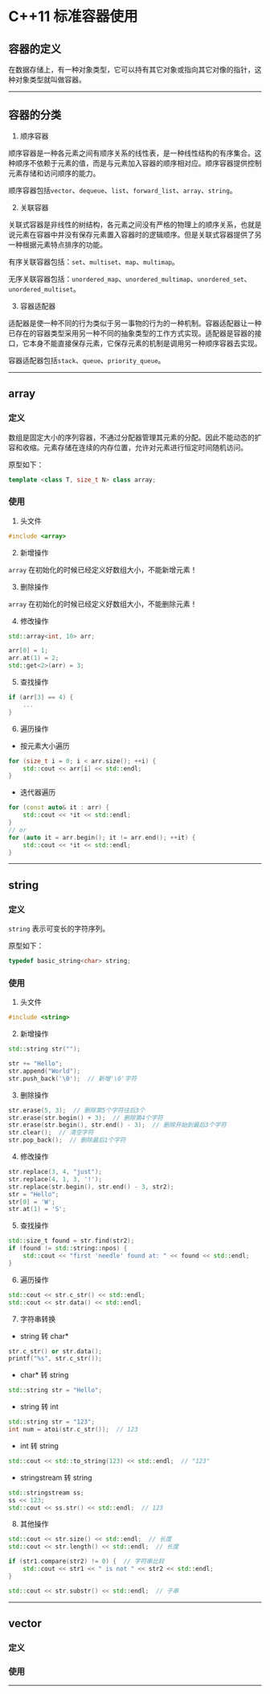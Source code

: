 # C++11 标准容器使用


## 容器的定义

在数据存储上，有一种对象类型，它可以持有其它对象或指向其它对像的指针，这种对象类型就叫做容器。

----

## 容器的分类

1. 顺序容器

顺序容器是一种各元素之间有顺序关系的线性表，是一种线性结构的有序集合。这种顺序不依赖于元素的值，而是与元素加入容器的顺序相对应。顺序容器提供控制元素存储和访问顺序的能力。

顺序容器包括`vector`、`dequeue`、`list`、`forward_list`、`array`、`string`。

2. 关联容器

关联式容器是非线性的树结构，各元素之间没有严格的物理上的顺序关系，也就是说元素在容器中并没有保存元素置入容器时的逻辑顺序。但是关联式容器提供了另一种根据元素特点排序的功能。

有序关联容器包括：`set`、`multiset`、`map`、`multimap`。

无序关联容器包括：`unordered_map`、`unordered_multimap`、`unordered_set`、`unordered_multiset`。

3. 容器适配器

适配器是使一种不同的行为类似于另一事物的行为的一种机制。容器适配器让一种已存在的容器类型采用另一种不同的抽象类型的工作方式实现。适配器是容器的接口，它本身不能直接保存元素，它保存元素的机制是调用另一种顺序容器去实现。

容器适配器包括`stack`、`queue`、`priority_queue`。

----

## array

### 定义

数组是固定大小的序列容器，不通过分配器管理其元素的分配。因此不能动态的扩容和收缩。元素存储在连续的内存位置，允许对元素进行恒定时间随机访问。

原型如下：

```cpp
template <class T, size_t N> class array;
```

### 使用

1. 头文件

```cpp
#include <array>
```

2. 新增操作

`array` 在初始化的时候已经定义好数组大小，不能新增元素！

3. 删除操作

`array` 在初始化的时候已经定义好数组大小，不能删除元素！

4. 修改操作

```cpp
std::array<int, 10> arr;

arr[0] = 1;
arr.at(1) = 2;
std::get<2>(arr) = 3;
```

5. 查找操作

```cpp
if (arr[3] == 4) {
    ...
}
```

6. 遍历操作

- 按元素大小遍历

```cpp
for (size_t i = 0; i < arr.size(); ++i) {
    std::cout << arr[i] << std::endl;
}
```

- 迭代器遍历

```cpp
for (const auto& it : arr) {
    std::cout << *it << std::endl;
}
// or
for (auto it = arr.begin(); it != arr.end(); ++it) {
    std::cout << *it << std::endl;
}
```

----

## string

### 定义

`string` 表示可变长的字符序列。

原型如下：

```cpp
typedef basic_string<char> string;
```

### 使用

1. 头文件

```cpp
#include <string>
```

2. 新增操作

```cpp
std::string str("");

str += "Hello";
str.append("World");
str.push_back('\0');  // 新增'\0'字符
```

3. 删除操作

```cpp
str.erase(5, 3);  // 删除第5个字符往后3个
str.erase(str.begin() + 3);  // 删除第4个字符
str.erase(str.begin(), str.end() - 3);  // 删除开始到最后3个字符
str.clear();  // 清空字符
str.pop_back();  // 删除最后1个字符
```


4. 修改操作

```cpp
str.replace(3, 4, "just");
str.replace(4, 1, 3, '!');
str.replace(str.begin(), str.end() - 3, str2);
str = "Hello";
str[0] = 'W';
str.at(1) = 'S';
```

5. 查找操作

```cpp
std::size_t found = str.find(str2);
if (found != std::string::npos) {
    std::cout << "first 'needle' found at: " << found << std::endl;
}
```

6. 遍历操作

```cpp
std::cout << str.c_str() << std::endl;
std::cout << str.data() << std::endl;
```

7. 字符串转换

- string 转 char*

```cpp
str.c_str() or str.data();
printf("%s", str.c_str());
```

- char* 转 string

```cpp
std::string str = "Hello";
```

- string 转 int

```cpp
std::string str = "123";
int num = atoi(str.c_str());  // 123
```

- int 转 string

```cpp
std::cout << std::to_string(123) << std::endl;  // "123"
```

- stringstream 转 string

```cpp
std::stringstream ss;
ss << 123;
std::cout << ss.str() << std::endl;  // 123
```

8. 其他操作

```cpp
std::cout << str.size() << std::endl;  // 长度
std::cout << str.length() << std::endl;  // 长度

if (str1.compare(str2) != 0) {  // 字符串比较
    std::cout << str1 << " is not " << str2 << std::endl;
}

std::cout << str.substr() << std::endl;  // 子串
```

----

## vector

### 定义




### 使用







----


